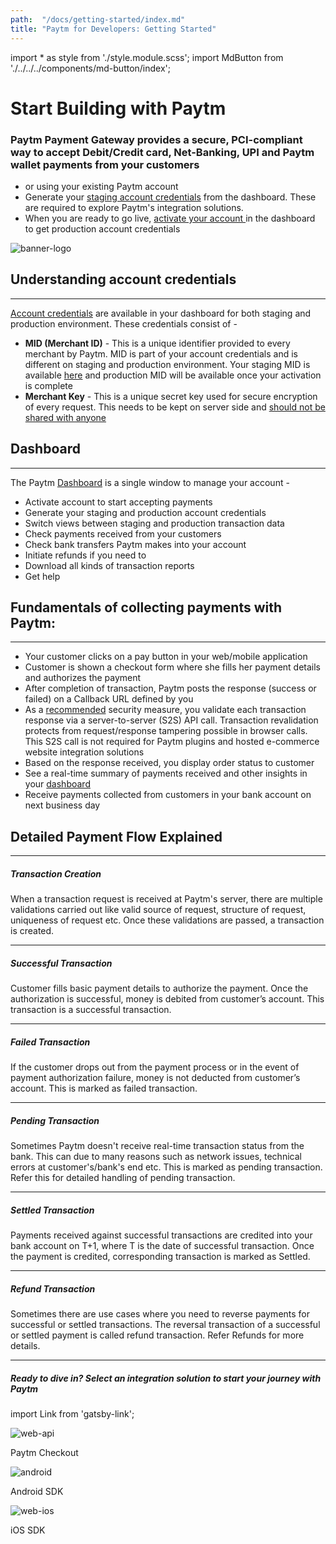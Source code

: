 ```yaml
---
path:  "/docs/getting-started/index.md"
title: "Paytm for Developers: Getting Started"
---
```



import * as style from './style.module.scss';
import MdButton from './../../../components/md-button/index';


<div className={`${style.grid} ${style.justifyBetween}`}>
    <div className={`${style.headLeft}`}><h1>Start Building with Paytm</h1><h3>Paytm Payment Gateway provides a secure, PCI-compliant way to accept Debit/Credit card, Net-Banking, UPI and Paytm wallet payments from your customers</h3><ul><li><MdButton text={`Create account`}></MdButton> or <MdButton text={`login`}></MdButton> using your existing Paytm account</li><li>Generate your <a href='https://dashboard.paytm.com/next/apikeys?src=dev' target="_blank">staging account credentials</a> from the dashboard. These are required 
 to explore Paytm's integration solutions.</li><li>When you are ready to go live, <a href='https://dashboard.paytm.com/next/activate?src=dev' target="_blank">activate your account </a>in the dashboard to get production account credentials</li></ul></div>
    <div className={`${style.headRight}`}><img src='./../../assets/img-start-building-with-paytm.svg' alt='banner-logo' /></div>
</div>


## Understanding account credentials
---

<a href="https://dashboard.paytm.com/next/apikeys?src=dev" target="_blank">Account credentials</a> are available in your dashboard for both staging and production environment. These credentials consist of -

* **MID (Merchant ID)** - This is a unique identifier provided to every merchant by Paytm. MID is part of your account credentials and is different on staging and production environment. Your staging MID is available <a href="https://dashboard.paytm.com/next/apikeys?src=dev" target="_blank">here</a> and production MID will be available once your activation is complete 
* **Merchant Key** - This is a unique secret key used for secure encryption of every request. This needs to be kept on server side and <u>should not be shared with anyone</u>


## Dashboard 
--- 

The Paytm <a href="https://dashboard.paytm.com" target="_blank">Dashboard</a> is a single window to manage your account -


* Activate account to start accepting payments
* Generate your staging and production account credentials
* Switch views between staging and production transaction data
* Check payments received from your customers
* Check bank transfers Paytm makes into your account
* Initiate refunds if you need to
* Download all kinds of transaction reports
* Get help 
  

## Fundamentals of collecting payments with Paytm:
---

* Your customer clicks on a pay button in your web/mobile application
* Customer is shown a checkout form where she fills her payment details and authorizes the payment
* After completion of transaction, Paytm posts the response (success or failed) on a Callback URL defined by you
* As a <u>recommended</u> security measure, you validate each transaction response via a server-to-server (S2S) API call. Transaction revalidation protects from request/response tampering possible in browser calls. This S2S call is not required for Paytm plugins and hosted e-commerce website integration solutions
* Based on the response received, you display order status to customer
* See a real-time summary of payments received and other insights in your <a href="https://dashboard.paytm.com" target="_blank">dashboard</a>
* Receive payments collected from customers in your bank account on next business day



## Detailed Payment Flow Explained
---

##### Transaction Creation 

When a transaction request is received at Paytm's server, there are multiple validations carried out like valid source of request, structure of request, uniqueness of request etc. Once these validations are passed, a transaction is created.

---

##### Successful Transaction 

 Customer fills basic payment details to authorize the payment. Once the authorization is successful, money is debited from customer’s account. This transaction is a successful transaction.

---

##### Failed Transaction 

If the customer drops out from the payment process or in the event of payment authorization failure, money is not deducted from customer’s account. This is marked as failed transaction.

---

##### Pending Transaction

Sometimes Paytm doesn't receive real-time transaction status from the bank. This can due to many reasons such as network issues, technical errors at customer's/bank's end etc. This is marked as pending transaction. Refer     <Link to="/docs/late-notification">this</Link> for detailed handling of pending transaction.

---

##### Settled Transaction 

Payments received against successful transactions are credited into your bank account on T+1, where T is the date of successful transaction. Once the payment is credited, corresponding transaction is marked as Settled.

---

##### Refund Transaction 

Sometimes there are use cases where you need to reverse payments for successful or settled transactions. The reversal transaction of a successful or settled payment is called refund transaction. Refer <Link to="/docs/refund-management">Refunds</Link> for more details.


---

##### Ready to dive in? Select an integration solution to start your journey with Paytm 

import Link from 'gatsby-link';

<div className='sdk-area grid-inline'>
    <Link to="/docs/v1/payment-gateway">
        <div className='grid vertical justify-center'>
        <img src='./../../assets/ic-business-web-api-black.svg' alt='web-api' />
        <p>Paytm Checkout</p>
        </div>
    </Link>
    <Link to="/docs/v1/android-sdk">
        <div className='grid vertical justify-center'>
        <img src='./../../assets/art-android.png' alt='android' />
        <p>Android SDK</p>
        </div>
    </Link>
    <Link to="/docs/v1/ios-sdk">
        <div className='grid vertical justify-center'>
        <img src='./../../assets/ic-business-web-ios-black.svg' alt='web-ios' />
        <p>iOS SDK</p>
        </div>
    </Link>
</div>
<br/>
<br/>
<br/>



